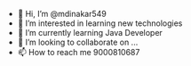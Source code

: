 - 👋 Hi, I’m @mdinakar549
- 👀 I’m interested in learning new technologies
- 🌱 I’m currently learning Java Developer
- 💞️ I’m looking to collaborate on ...
- 📫 How to reach me 9000810687

<!---
mdinakar549/mdinakar549 is a ✨ special ✨ repository because its `README.md` (this file) appears on your GitHub profile.
You can click the Preview link to take a look at your changes.
--->
